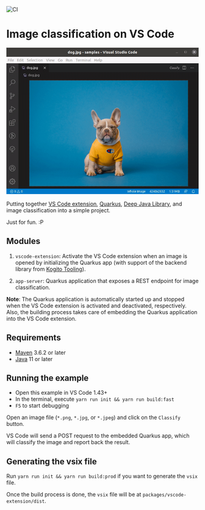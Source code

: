 ![CI](https://github.com/caponetto/vscode-quarkus-djl/workflows/CI/badge.svg)

# Image classification on VS Code

<p align="center">
  <a href="documentation/example.gif"><img src="documentation/example.gif" width="700"></a>
</p>

Putting together [VS Code extension](https://code.visualstudio.com/api), [Quarkus](https://quarkus.io/), [Deep Java Library](https://djl.ai/), and image classification into a simple project.

Just for fun. :P

## Modules

1. `vscode-extension`: Activate the VS Code extension when an image is opened by initializing the Quarkus app (with support of the backend library from [Kogito Tooling](https://github.com/kiegroup/kogito-tooling)).

1. `app-server`: Quarkus application that exposes a REST endpoint for image classification.

**Note**: The Quarkus application is automatically started up and stopped when the VS Code extension is activated and deactivated, respectively. Also, the building process takes care of embedding the Quarkus application into the VS Code extension.

## Requirements

- [Maven](https://maven.apache.org/) 3.6.2 or later
- [Java](https://openjdk.java.net/install/) 11 or later

## Running the example

- Open this example in VS Code 1.43+
- In the terminal, execute `yarn run init && yarn run build:fast`
- `F5` to start debugging

Open an image file (`*.png`, `*.jpg`, or `*.jpeg`) and click on the `Classify` button.

VS Code will send a POST request to the embedded Quarkus app, which will classify the image and report back the result.

## Generating the vsix file

Run `yarn run init && yarn run build:prod` if you want to generate the `vsix` file.

Once the build process is done, the `vsix` file will be at `packages/vscode-extension/dist`.
